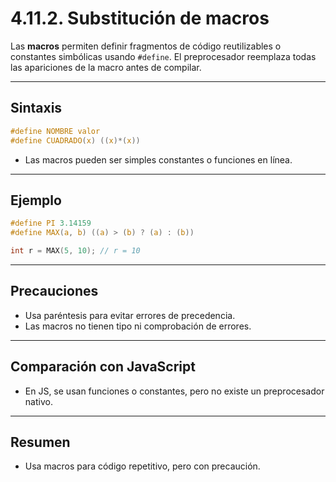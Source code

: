# 4.11.2. Substitución de macros

Las **macros** permiten definir fragmentos de código reutilizables o constantes simbólicas usando `#define`. El preprocesador reemplaza todas las apariciones de la macro antes de compilar.

---

## Sintaxis

```c
#define NOMBRE valor
#define CUADRADO(x) ((x)*(x))
```

- Las macros pueden ser simples constantes o funciones en línea.

---

## Ejemplo

```c
#define PI 3.14159
#define MAX(a, b) ((a) > (b) ? (a) : (b))

int r = MAX(5, 10); // r = 10
```

---

## Precauciones

- Usa paréntesis para evitar errores de precedencia.
- Las macros no tienen tipo ni comprobación de errores.

---

## Comparación con JavaScript

- En JS, se usan funciones o constantes, pero no existe un preprocesador nativo.

---

## Resumen

- Usa macros para código repetitivo, pero con precaución.
